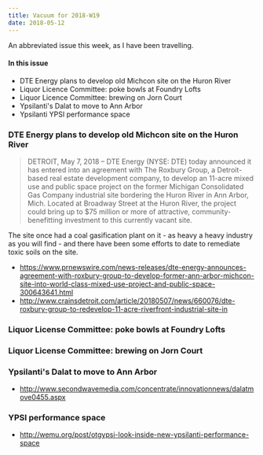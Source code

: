 ```yaml
---
title: Vacuum for 2018-W19
date: 2018-05-12
---
```


An abbreviated issue this week, as I have been 
travelling.

#### In this issue

* DTE Energy plans to develop old Michcon site on the Huron River
* Liquor Licence Committee: poke bowls at Foundry Lofts
* Liquor Licence Committee: brewing on Jorn Court
* Ypsilanti's Dalat to move to Ann Arbor
* Ypsilanti YPSI performance space

### DTE Energy plans to develop old Michcon site on the Huron River

> DETROIT, May 7, 2018 – DTE Energy (NYSE: DTE) today announced it
has entered into an agreement with The Roxbury Group, a Detroit-based
real estate development company, to develop an 11-acre mixed use
and public space project on the former Michigan Consolidated Gas
Company industrial site bordering the Huron River in Ann Arbor,
Mich. Located at Broadway Street at the Huron River, the project
could bring up to $75 million or more of attractive, community-benefitting
investment to this currently vacant site.

The site once had a coal gasification plant on it - as
heavy a heavy industry as you will find - and there have
been some efforts to date to remediate toxic soils on the
site.

* https://www.prnewswire.com/news-releases/dte-energy-announces-agreement-with-roxbury-group-to-develop-former-ann-arbor-michcon-site-into-world-class-mixed-use-project-and-public-space-300643641.html
* http://www.crainsdetroit.com/article/20180507/news/660076/dte-roxbury-group-to-redevelop-11-acre-riverfront-industrial-site-in

### Liquor License Committee: poke bowls at Foundry Lofts


### Liquor License Committee: brewing on Jorn Court

### Ypsilanti's Dalat to move to Ann Arbor

* http://www.secondwavemedia.com/concentrate/innovationnews/dalatmove0455.aspx

### YPSI performance space

* http://wemu.org/post/otgypsi-look-inside-new-ypsilanti-performance-space
